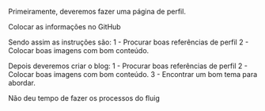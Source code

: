 Primeiramente, deveremos fazer uma página de perfil.

Colocar as informações no GitHub

Sendo assim as instruções são:
1 - Procurar boas referências de perfil
2 - Colocar boas imagens com bom conteúdo.

Depois deveremos criar o blog:
1 - Procurar boas referências de perfil
2 - Colocar boas imagens com bom conteúdo.
3 - Encontrar um bom tema para abordar.

Não deu tempo de fazer os processos do fluig
